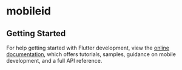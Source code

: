 # mobileid

## Getting Started

<text is missing>

For help getting started with Flutter development, view the
[online documentation](https://docs.flutter.dev/), which offers tutorials,
samples, guidance on mobile development, and a full API reference.
